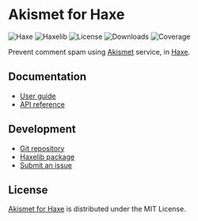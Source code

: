 # Akismet for Haxe
![Haxe](https://badgen.net/badge/haxe/%3E%3D4.3.0/green) ![Haxelib](https://badgen.net/haxelib/v/akismet) ![License](https://badgen.net/haxelib/license/akismet) ![Downloads](https://badgen.net/haxelib/d/akismet) ![Coverage](https://badgen.net/codecov/c/github/cedx/akismet.hx)

Prevent comment spam using [Akismet](https://akismet.com) service, in [Haxe](https://haxe.org).

## Documentation
- [User guide](https://cedx.github.io/akismet.hx)
- [API reference](https://cedx.github.io/akismet.hx/api)

## Development
- [Git repository](https://github.com/cedx/akismet.hx)
- [Haxelib package](https://lib.haxe.org/p/akismet)
- [Submit an issue](https://github.com/cedx/akismet.hx/issues)

## License
[Akismet for Haxe](https://github.com/cedx/akismet.hx) is distributed under the MIT License.
